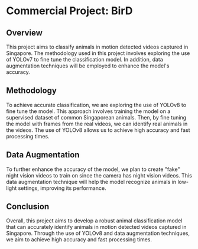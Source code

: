 # Commercial Project: BirD

## Overview

This project aims to classify animals in motion detected videos captured in Singapore. The methodology used in this project involves exploring the use of YOLOv7 to fine tune the classification model. In addition, data augmentation techniques will be employed to enhance the model's accuracy.

## Methodology

To achieve accurate classification, we are exploring the use of YOLOv8 to fine tune the model. This approach involves training the model on a supervised dataset of common Singaporean animals. Then, by fine tuning the model with frames from the real videos, we can identify real animals in the videos. The use of YOLOv8 allows us to achieve high accuracy and fast processing times.

## Data Augmentation

To further enhance the accuracy of the model, we plan to create "fake" night vision videos to train on since the camera has night vision videos. This data augmentation technique will help the model recognize animals in low-light settings, improving its performance.

## Conclusion

Overall, this project aims to develop a robust animal classification model that can accurately identify animals in motion detected videos captured in Singapore. Through the use of YOLOv8 and data augmentation techniques, we aim to achieve high accuracy and fast processing times.
